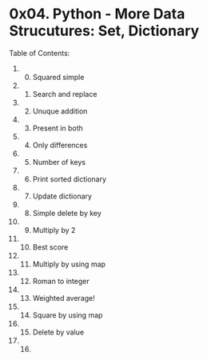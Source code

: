 # 0x04. Python - More Data Strucutures: Set, Dictionary
Table of Contents:
1. 0. Squared simple
2. 1. Search and replace
3. 2. Unuque addition
4. 3. Present in both
5. 4. Only differences
6. 5. Number of keys
7. 6. Print sorted dictionary
8. 7. Update dictionary
9. 8. Simple delete by key
10. 9. Multiply by 2
11. 10. Best score
12. 11. Multiply by using map
13. 12. Roman to integer
14. 13. Weighted average!
15. 14. Square by using map
16. 15. Delete by value
17. 16. 
